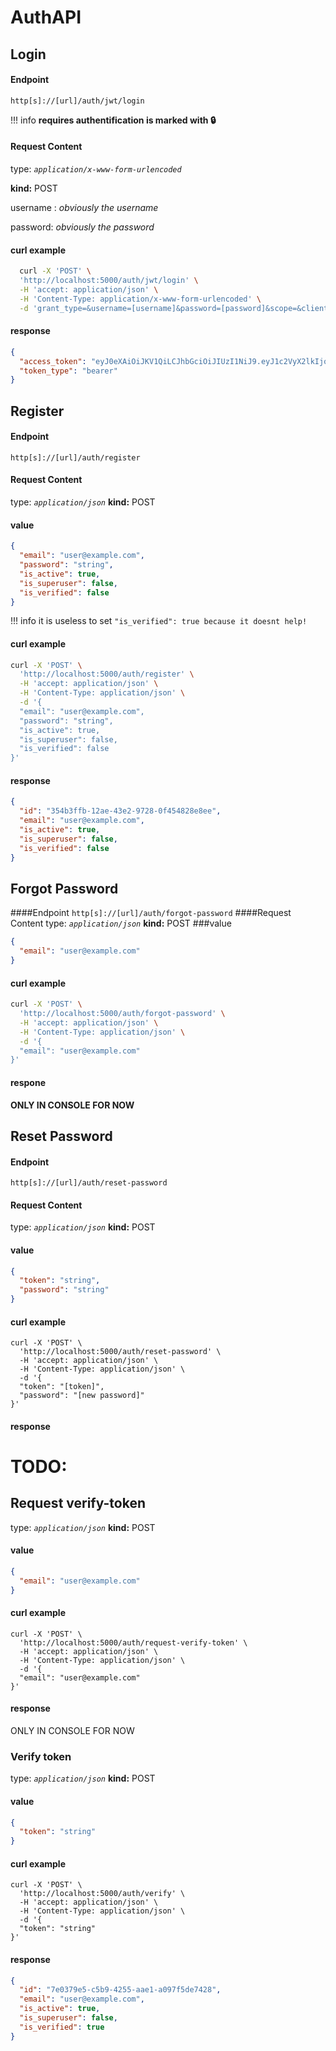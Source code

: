 # AuthAPI
## **Login**
#### Endpoint
`http[s]://[url]/auth/jwt/login`

!!! info
    **requires authentification is marked with :lock:**
#### Request Content
type: *`application/x-www-form-urlencoded`*

**kind:** POST

username : *obviously the username*

password: *obviously the password*
#### curl example
```sh
  curl -X 'POST' \
  'http://localhost:5000/auth/jwt/login' \
  -H 'accept: application/json' \
  -H 'Content-Type: application/x-www-form-urlencoded' \
  -d 'grant_type=&username=[username]&password=[password]&scope=&client_id=&client_secret='
```
####  response
```json
{
  "access_token": "eyJ0eXAiOiJKV1QiLCJhbGciOiJIUzI1NiJ9.eyJ1c2VyX2lkIjoiMzU4OGI0OWUtMmZiNS00YWMwLTkxOTgtOTNkYjQwN2ZhMDY4IiwiYXVkIjoiZmFzdGFwaS11c2VyczphdXRoIiwiZXhwIjoxNjE2NDQzMDY2fQ.cUnbJq5aK1_fZtndeQf4PTwTHySfIH3lJsTiYaOhde8",
  "token_type": "bearer"
}
```
## **Register**
#### Endpoint
`http[s]://[url]/auth/register`
#### Request Content
type: *`application/json`*
**kind:** POST
#### value
```json
{
  "email": "user@example.com",
  "password": "string",
  "is_active": true,
  "is_superuser": false,
  "is_verified": false
}
```
!!! info
    it is useless to set `"is_verified": true because it doesnt help!`
#### curl example
```sh
curl -X 'POST' \
  'http://localhost:5000/auth/register' \
  -H 'accept: application/json' \
  -H 'Content-Type: application/json' \
  -d '{
  "email": "user@example.com",
  "password": "string",
  "is_active": true,
  "is_superuser": false,
  "is_verified": false
}'
```
#### response
```json
{
  "id": "354b3ffb-12ae-43e2-9728-0f454828e8ee",
  "email": "user@example.com",
  "is_active": true,
  "is_superuser": false,
  "is_verified": false
}
```
## **Forgot Password**
####Endpoint
`http[s]://[url]/auth/forgot-password`
####Request Content
type: *`application/json`*
**kind:** POST
###value
```json
{
  "email": "user@example.com"
}
```
#### curl example
```sh
curl -X 'POST' \
  'http://localhost:5000/auth/forgot-password' \
  -H 'accept: application/json' \
  -H 'Content-Type: application/json' \
  -d '{
  "email": "user@example.com"
}'
```
#### respone
**ONLY IN CONSOLE FOR NOW**
## **Reset Password**
#### Endpoint
`http[s]://[url]/auth/reset-password`
#### Request Content
type: *`application/json`*
**kind:** POST
#### value
```json
{
  "token": "string",
  "password": "string"
}
```
#### curl example
```shell
curl -X 'POST' \
  'http://localhost:5000/auth/reset-password' \
  -H 'accept: application/json' \
  -H 'Content-Type: application/json' \
  -d '{
  "token": "[token]",
  "password": "[new password]"
}'
```
#### response
# TODO:
## **Request verify-token**
type: *`application/json`*
**kind:** POST
#### value
```json
{
  "email": "user@example.com"
}
```
#### curl example
```shell
curl -X 'POST' \
  'http://localhost:5000/auth/request-verify-token' \
  -H 'accept: application/json' \
  -H 'Content-Type: application/json' \
  -d '{
  "email": "user@example.com"
}'
```
#### response
ONLY IN CONSOLE FOR NOW
### Verify token
type: *`application/json`*
**kind:** POST
#### value
```json
{
  "token": "string"
}
```
#### curl example
```shell
curl -X 'POST' \
  'http://localhost:5000/auth/verify' \
  -H 'accept: application/json' \
  -H 'Content-Type: application/json' \
  -d '{
  "token": "string"
}'
```
#### response
```json
{
  "id": "7e0379e5-c5b9-4255-aae1-a097f5de7428",
  "email": "user@example.com",
  "is_active": true,
  "is_superuser": false,
  "is_verified": true
}
```
